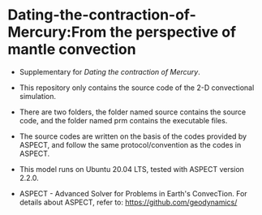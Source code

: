 # Dating-the-contraction-of-Mercury:From the perspective of mantle convection
* Supplementary for *Dating the contraction of Mercury*.  
  
* This repository only contains the source code of the 2-D convectional simulation. 

* There are two folders, the folder named source contains the source code, and the folder named prm contains the executable files.

* The source codes are written on the basis of the codes provided by ASPECT, and follow the same protocol/convention as the codes in ASPECT.
  
* This model runs on Ubuntu 20.04 LTS, tested with ASPECT version 2.2.0.
  
* ASPECT - Advanced Solver for Problems in Earth's ConvecTion. For details about ASPECT, refer to: https://github.com/geodynamics/
